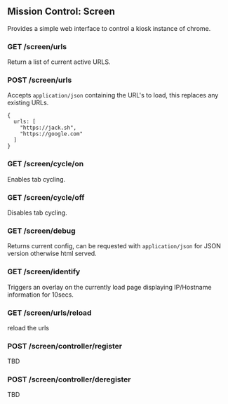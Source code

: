 ## Mission Control: Screen 

Provides a simple web interface to control a kiosk instance of chrome. 

### GET /screen/urls
Return a list of current active URLS. 

### POST /screen/urls
Accepts `application/json` containing the URL's to load, this replaces any existing URLs. 
```
{
  urls: [
    "https://jack.sh",
    "https://google.com"
  ]
}
```

### GET /screen/cycle/on
Enables tab cycling.

### GET /screen/cycle/off
Disables tab cycling.

### GET /screen/debug
Returns current config, can be requested with `application/json` for JSON version otherwise html served.

### GET /screen/identify
Triggers an overlay on the currently load page displaying IP/Hostname information for 10secs.

### GET /screen/urls/reload
reload the urls

### POST /screen/controller/register
TBD

### POST /screen/controller/deregister
TBD

